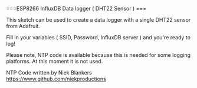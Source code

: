 ===ESP8266 InfluxDB Data logger ( DHT22 Sensor ) ===

This sketch can be used to create a data logger with a single DHT22 sensor from Adafruit.

Fill in your variables ( SSID, Password, InfluxDB server ) and you're ready to log!

Please note, NTP code is available because this is needed for some logging platforms. At this moment it is not used.

NTP Code written by Niek Blankers https://www.github.com/niekproductions
